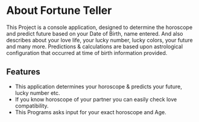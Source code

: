 # About Fortune Teller

This Project is a console application, designed to determine the horoscope and predict future based on your Date of Birth, name entered. And also describes about your love life, your lucky number, lucky colors, your future and many more. Predictions & calculations are based upon astrological configuration that occurred at time of birth information provided.

## Features

- This application determines your horoscope & predicts your future, lucky number etc.
- If you know horoscope of your partner you can easily check love compatibility.
- This Programs asks input for your exact horoscope and Age.
